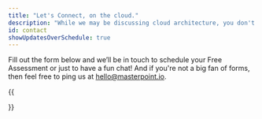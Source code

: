 ```yaml
---
title: "Let's Connect, on the cloud."
description: "While we may be discussing cloud architecture, you don't need to look up at the sky to speak with us." 
id: contact
showUpdatesOverSchedule: true
---
```


Fill out the form below and we’ll be in touch to schedule your Free Assessment or just to have a fun chat! And if you're not a big fan of forms, then feel free to ping us at <a href="mailto:hello@masterpoint.io">hello@masterpoint.io</a>.

{{<form>}}
